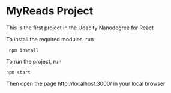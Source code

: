 # MyReads Project

 This is the first project in the Udacity Nanodegree for React

 To install the required modules, run 

     npm install 

To run the project, run 

    npm start 

Then open the page http://localhost:3000/ in your local browser